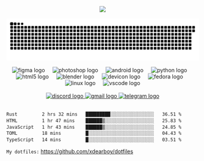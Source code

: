 <p align="center"><img src="https://reimaginedreadme-lilac.vercel.app/api/embed/xdearboy?panels=userstatistics,toplanguages,commitgraph,toprepositories"/></p>
<p align="center"><img src="https://raw.githubusercontent.com/xdearboy/xdearboy/output/github-contribution-grid-snake.svg"></p>



<div align="center">
  <img src="https://cdn.jsdelivr.net/gh/devicons/devicon/icons/figma/figma-original.svg" height="30" alt="figma logo"  />
  <img width="12" />
  <img src="https://cdn.jsdelivr.net/gh/devicons/devicon/icons/photoshop/photoshop-plain.svg" height="30" alt="photoshop logo"  />
  <img width="12" />
  <img src="https://cdn.jsdelivr.net/gh/devicons/devicon/icons/android/android-original.svg" height="30" alt="android logo"  />
  <img width="12" />
  <img src="https://cdn.jsdelivr.net/gh/devicons/devicon/icons/python/python-original.svg" height="30" alt="python logo"  />
  <img width="12" />
  <img src="https://cdn.jsdelivr.net/gh/devicons/devicon/icons/html5/html5-original.svg" height="30" alt="html5 logo"  />
  <img width="12" />
  <img src="https://cdn.jsdelivr.net/gh/devicons/devicon/icons/blender/blender-original.svg" height="30" alt="blender logo"  />
  <img width="12" />
  <img src="https://cdn.jsdelivr.net/gh/devicons/devicon/icons/devicon/devicon-original.svg" height="30" alt="devicon logo"  />
  <img width="12" />
  <img src="https://cdn.jsdelivr.net/gh/devicons/devicon/icons/fedora/fedora-original.svg" height="30" alt="fedora logo"  />
  <img width="12" />
  <img src="https://cdn.jsdelivr.net/gh/devicons/devicon/icons/linux/linux-original.svg" height="30" alt="linux logo"  />
  <img width="12" />
  <img src="https://cdn.jsdelivr.net/gh/devicons/devicon/icons/vscode/vscode-original.svg" height="30" alt="vscode logo"  />
</div>

<br />

<div align="center">
  <a href="fiuimwix" target="_blank">
    <img src="https://img.shields.io/static/v1?message=Discord&logo=discord&label=&color=7289DA&logoColor=white&labelColor=&style=for-the-badge" height="35" alt="discord logo"  />
  </a>
  <a href="mailto:arsd3v@garticrashers.ru" target="_blank">
    <img src="https://img.shields.io/static/v1?message=Gmail&logo=gmail&label=&color=D14836&logoColor=white&labelColor=&style=for-the-badge" height="35" alt="gmail logo"  />
  </a>
  <a href="https://t.me/contactfiuimwix_bot" target="_blank">
    <img src="https://img.shields.io/static/v1?message=Telegram&logo=telegram&label=&color=2CA5E0&logoColor=white&labelColor=&style=for-the-badge" height="35" alt="telegram logo"  />
  </a>
</div>

<br />

<!--START_SECTION:waka-->

```txt
Rust         2 hrs 32 mins   █████████░░░░░░░░░░░░░░░░   36.51 %
HTML         1 hr 47 mins    ██████▒░░░░░░░░░░░░░░░░░░   25.83 %
JavaScript   1 hr 43 mins    ██████▒░░░░░░░░░░░░░░░░░░   24.85 %
TOML         18 mins         █░░░░░░░░░░░░░░░░░░░░░░░░   04.43 %
TypeScript   14 mins         █░░░░░░░░░░░░░░░░░░░░░░░░   03.51 %
```

<!--END_SECTION:waka-->

```My dotfiles:``` https://github.com/xdearboy/dotfiles

